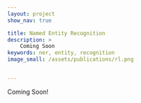 ```yaml
---
layout: project
show_nav: true

title: Named Entity Recognition
description: >
    Coming Soon
keywords: ner, entity, recognition
image_small: /assets/publications/rl.png


---
```


Coming Soon!